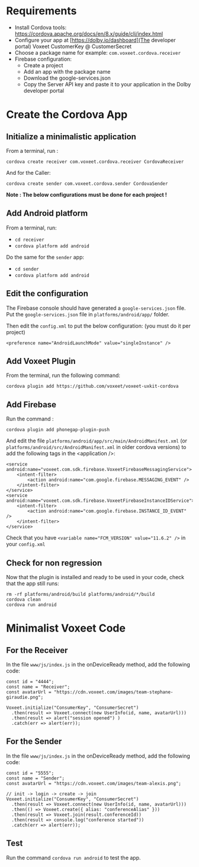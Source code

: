 # Requirements

- Install Cordova tools: https://cordova.apache.org/docs/en/8.x/guide/cli/index.html
- Configure your app at [https://dolby.io/dashboard](The developer portal) Voxeet CustomerKey @ CustomerSecret
- Choose a package name for example: `com.voxeet.cordova.receiver`
- Firebase configuration:
  - Create a project
  - Add an app with the package name
  - Download the google-services.json
  - Copy the Server API key and paste it to your application in the Dolby developer portal

# Create the Cordova App

## Initialize a minimalistic application

From a terminal, run :
```
cordova create receiver com.voxeet.cordova.receiver CordovaReceiver
```

And for the Caller:
```
cordova create sender com.voxeet.cordova.sender CordovaSender
```

**Note : The below configurations must be done for each project !**

## Add Android platform

From a terminal, run:
  - `cd receiver`
  - `cordova platform add android`

Do the same for the `sender` app:
  - `cd sender`
  - `cordova platform add android`


## Edit the configuration

The Firebase console should have generated a `google-services.json` file. Put the `google-services.json` file in `platforms/android/app/` folder.

Then edit the `config.xml` to put the below configuration: (you must do it per project)

```
<preference name="AndroidLaunchMode" value="singleInstance" />
```

## Add Voxeet Plugin

From the terminal, run the following command:

```
cordova plugin add https://github.com/voxeet/voxeet-uxkit-cordova
```

## Add Firebase

Run the command :
```
cordova plugin add phonegap-plugin-push
```

And edit the file `platforms/android/app/src/main/AndroidManifest.xml` (or `platforms/android/src/AndroidManifest.xml` in older cordova versions) to add the following tags in the \<application />:

```
<service android:name="voxeet.com.sdk.firebase.VoxeetFirebaseMessagingService">
    <intent-filter>
        <action android:name="com.google.firebase.MESSAGING_EVENT" />
    </intent-filter>
</service>
<service android:name="voxeet.com.sdk.firebase.VoxeetFirebaseInstanceIDService">
    <intent-filter>
        <action android:name="com.google.firebase.INSTANCE_ID_EVENT" />
    </intent-filter>
</service>
```

Check that you have `<variable name="FCM_VERSION" value="11.6.2" />` in your `config.xml`

## Check for non regression

Now that the plugin is installed and ready to be used in your code, check that the app still runs:

```
rm -rf platforms/android/build platforms/android/*/build
cordova clean
cordova run android
```

# Minimalist Voxeet Code


## For the Receiver

In the file `www/js/index.js` in the onDeviceReady method, add the following code:

```
const id = "4444";
const name = "Receiver";
const avatarUrl = "https://cdn.voxeet.com/images/team-stephane-giraudie.png";

Voxeet.initialize("ConsumerKey", "ConsumerSecret")
  .then(result => Voxeet.connect(new UserInfo(id, name, avatarUrl)))
  .then(result => alert("session opened") )
  .catch(err => alert(err));
```

## For the Sender

In the file `www/js/index.js` in the onDeviceReady method, add the following code:

```
const id = "5555";
const name = "Sender";
const avatarUrl = "https://cdn.voxeet.com/images/team-alexis.png";

// init -> login -> create -> join
Voxeet.initialize("ConsumerKey", "ConsumerSecret")
  .then(result => Voxeet.connect(new UserInfo(id, name, avatarUrl)))
  .then(() => Voxeet.create({ alias: "conferenceAlias" }))
  .then(result => Voxeet.join(result.conferenceId))
  .then(result => console.log("conference started"))
  .catch(err => alert(err));
```

## Test

Run the command `cordova run android` to test the app.
